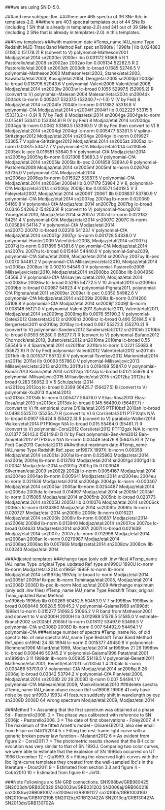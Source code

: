 ###we are using SNID-5.0.

###add new subtype: Ibn.
###there are 465 spectra of 36 SNe Ib/c in templates-2.0.
###there are 403 spectral templates out of 44 SNe Ib (including 1 SN that is already in templates-2.0) and 341 out of 39 SNe Ic (including 2 SNe that is already in templates-2.0) in this templates.


###New templates
###with maximum date
#Temp_name   IAU_name   Type		Redshift     MJD_Tmax     Band     Method                    Ref_spec
sn1998fa |    1998fa	| IIb		0.024883     51180.0 (51178.2) R (convert to V)	       polynomial-Matheson2001   Modjaz/etal:2014
sn2000er     2000er	 Ibn		0.031172     51868.5  R	       1		         Pastorello/etal:2008
sn2002ao     2002ao	 Ibn		0.005134     52282.5  R	       2		       	 Pastorello/etal:2008
sn2003dh     2003dh	 Ic-broad	0.1685	     52746.5  V	       polynomial-Matheson2003	 Matheson/etal:2003, Stanek/etal:2003, Kawabata/etal:2003, Kosugi/etal:2004, Deng/etal:2005
sn2003jd     2003jd	 Ic-broad	0.018796     52943.6  V        polynomial-Valenti2008	 Valenti/etal:2008, Modjaz/etal:2014 
sn2003lw     2003lw	 Ic-broad	0.1055	     52997.5 (52995.2) R (convert to V)	       polynomial-Malesani2004	 Malesani/etal:2004
sn2004dk     2004dk      Ib-norm	0.005247     53237.5 (53240.7+/-1.0) V (V by Fed)       8      			 Modjaz/etal:2014
sn2004fe     2004fe	 Ic-norm	0.017882     53318.8  V	       polynomial-CfA  		 Modjaz/etal:2014
sn2004ff     2004ff      IIb	  	0.022229     53315.5 (53313.2+/-0.9) R	(V by Fed)       8    	 		 Modjaz/etal:2014
sn2004ge     2004ge      Ic-norm	0.015491     53341.0 (53334.6) R	(V by Fed)       8    	 		 Modjaz/etal:2014
sn2004gq     2004gq	Ib-norm		0.0062	     53360.5 (53360.1) V (R by Fed then convert to V)       8	 		 Modjaz/etal:2014
sn2004gt     2004gt	Ic-norm		0.005477     53361.5  V        spline-Stritzinger2012	 Modjaz/etal:2014
sn2004gv     2004gv	 Ib-norm	0.019927     53365.7  V	       spline-Stritzinger2012    Modjaz/etal:2014
sn2005az     2005az	Ic-norm		0.00875	     53472.7  V        polynomial-CfA            Modjaz/etal:2014
sn2005ek     2005ek	 Ic-pec		0.016551     53640.9  V	       polynomial-CfA            Modjaz/etal:2014
sn2005hg     2005hg	 Ib-norm	0.021308     53683.3  V        polynomial-CfA            Modjaz/etal:2014
sn2005la     2005la	 Ib-pec		0.001858     53694.0  R        polynomial-Pastorello2008 Modjaz/etal:2014
sn2005mf     2005mf	 Ic-norm	0.026762     53735.0  V	       polynomial-CfA            Modjaz/etal:2014	
sn2006ep     2006ep	 Ib-norm	0.015027     53987.5  V        polynomial-CfA            Modjaz/etal:2014
sn2006el     2006el	 IIb		0.017179     53984.2  V	       8, polynomial-CfA	 Modjaz/etal:2014
sn2006jc     2006jc      Ibn		0.005571     54019.5  V        3                         Foley/etal:2007, Modjaz/etal:2014
sn2006T	     2006T	   IIb		0.008837     53780.9  V        polynomial-CfA            Modjaz/etal:2014
sn2007ag     2007ag	Ib-norm         0.020069     54169.8  V	       polynomial-CfA       	 Modjaz/etal:2014
sn2007bg     2007bg      Ic-broad	0.0346	     54206.2 (54203.9)  R (convert to V)	       polynomial-Young2010    	 Young/etal:2010, Modjaz/etal:2014
sn2007cl     2007cl	 Ic-norm 	0.022182     54251.4  V	       polynomial-CfA          	 Modjaz/etal:2014
sn2007C	     2007C	Ib-norm 	0.005894     54114.7  V	       polynomial-CfA            Modjaz/etal:2014	
sn2007D      2007D	 Ic-broad	0.02316	     54123.1  V	       polynomial-CfA          	 Modjaz/etal:2014
sn2007gr     2007gr	 Ic-norm	0.001728     54338.0  V        polynomial-Hunter2009	 Valenti/etal:2008, Modjaz/etal:2014
sn2007kj     2007kj	 Ib-norm 	0.017899     54381.6  V        polynomial-CfA            Modjaz/etal:2014
sn2007ru     2007ru	 Ic-broad       0.015464     54440.0  V	       polynomial-Sahu2009, polynomial-CfA        Sahu/etal:2009, Modjaz/etal:2014
sn2007uy     2007uy	 Ib-pec		0.0070	     54481.2  V	       polynomial-CfA            Milisavljevic/etal:2010, Modjaz/etal:2014
sn2008ax     2008ax	 IIb		0.00210	     54549.0  V        polynomial-Pastorello2008 Milisavljevic/etal:2010, Modjaz/etal:2014
sn2008bo     2008bo	 IIb		0.004950     54569.2  V	       polynomial-CfA          	 Milisavljevic/etal:2010, Modjaz/etal:2014
sn2008hw     2008hw	 Ic-broad	0.5295	     54772.5  V	       10			 Jin/etal:2013
sn2009bb     2009bb	 Ic-broad	0.00987	     54923.4  V	       polynomial-Pignata2011, polynomial-CfA	 Pignata/etal:2011
sn2009er     2009er      Ib-pec 	0.0350	     54982.6  V	       polynomial-CfA          	 Modjaz/etal:2014
sn2009iz     2009iz      Ib-norm	0.014200     55108.8  V	       polynomial-CfA          	 Modjaz/etal:2014
sn2009jf     2009jf      Ib-norm	0.008148     55121.0  V	       polynomial-Valenti2011  	 Sahu/etal:2011, Valenti/etal:2011, Modjaz/etal:2014
sn2009mg     2009mg      IIb            0.0076       55190.3  V        polynomial-Oates2012      Oates/etal:2012
sn2009nz     2009nz	 Ic-broad	0.490	     55184.5  V	       9			 Berger/etal:2011
sn2010ay     2010ay	 Ic-broad	0.067	     55272.5 (55270.2)  R (convert to V)	       polynomial-Sanders2012	 Sanders/etal:2012
sn2010bh     2010bh	 Ic-broad	0.0593	     55280.0 (55277.7)  R (convert to V)	       polynomial-Bufano2012	 Chornock/etal:2010, Bufano/etal:2012
sn2010ma     2010ma	 Ic-broad	0.55	     56544.6  V        4			 Sparre/etal:2011
sn2011bm     2011bm	 Ic-norm        0.0221	     55683.8 (55672.9) R (V by Fed)	       polynomial-Valenti2012	 Valenti/etal:2012
sn2011dh     2011dh	 IIb		0.0015377    55732.6  V        polynomial-Tsvetkov2012	 Marion/etal:2014
sn2011ei     2011ei	 IIb		0.0093	     55786.0  V	       polynomial-Milisavljevic2013 Milisavljevic/etal:2013
sn2011fu     2011fu	 IIb		0.018489     55847.0  V	       polynomial-Kumar2013	 Kumar/etal:2013
sn2012ap     2012ap	 Ic-broad	0.0121	     55976.4  V	       polynomial-Milisavljevic2015 Milisavljevic/etal:2015
sn2012bz     2012bz	 Ic-broad	0.283	     56052.0  V	       5			 Schulze/etal:2014      
sn2013cq     2013cq	 Ic-broad	0.3399	     56425.7 (56427.5) B (convert to V)	       polynomial-Xu2013 	 Xu/etal:2013	
sn2013dk     2013dk	 Ic-norm	0.005477     56476.0  V	       Elias-Rosa2013		 Elias-Rosa/etal:2013
sn2013dx     2013dx	 Ic-broad	0.145	     56490.0 (56487.7)  r (convert to V)	 fit_empirical_curve    D'Elia/etal:2015
PTF10bzf     2010ah	 Ic-broad	0.0498	     55257.0 (55254.7)  R	(convert to V)      6			 Corsi/etal:2011
PTF10qts     N/A	 Ic-broad	0.0907	     55424.6 (55422.3) R	(convert to V)       parabola-Walker2014	 Walker/etal:2014
PTF10vgv     N/A	 Ic-broad	0.015	     55464.0 (55461.7) R	(convert to V)       polynomial-Corsi2012	 Corsi/etal:2012
PTF12gzk     N/A	 Ic-norm	0.01377	     56143.0 (56149.6) B	(V by Fed)       polynomial-Ben-Ami2012	 Ben-Ami/etal:2012
iPTF13bvn    N/A	 Ib-norm	0.00449	     56476.8 (56475.8) R	(V by Fed)       Cao2013			 Cao/etal:2013
###without maximum date
#Temp_name   IAU_name   Type		Redshift            Ref_spec
sn1997X	     1997X      Ib-norm	        0.00358             Modjaz/etal:2014
sn2001ai     2001ai  	Ib-norm		0.025863	    Modjaz/etal:2014
sn2001ej     2001ej     Ib-norm	        0.013793            Modjaz/etal:2014
sn2001gd     2001gd     IIb		0.00341		    Modjaz/etal:2014
sn2001ig     2001ig	IIb		0.003049	    Silverman/etal:2009
sn2002ji     2002ji     Ib-norm	        0.0054167           Modjaz/etal:2014
sn2004ao     2004ao	Ib-norm         0.005641            Modjaz/etal:2014
sn2004eu     2004eu	Ic-norm		0.021636	    Modjaz/etal:2014
sn2004gk     2004gk	Ic-norm 	-0.000407	    Modjaz/etal:2014
sn2005ar     2005ar     Ib-norm		0.0254487	    Modjaz/etal:2014
sn2005da     2005da	Ic-broad	0.014997	    Modjaz/etal:2014
sn2005kf     2005kf	Ic-norm        0.015085            Modjaz/etal:2014
sn2005nb     2005nb	Ic-broad	0.023773            Modjaz/etal:2014
sn2005U      2005U	IIb		0.010076	    Modjaz/etal:2014
sn2006ck     2006ck	Ic-norm		0.024390	    Modjaz/etal:2014
sn2006fo     2006fo     Ib-norm		0.020727	    Modjaz/etal:2014
sn2006lc     2006lc     Ib-norm		0.016221	    Modjaz/etal:2014
sn2006lv     2006lv	Ib-norm 	0.00857		    Modjaz/etal:2014
sn2006ld     2006ld	Ib-norm		0.013940 	    Modjaz/etal:2014
sn2007ce     2007ce     Ic-broad	0.04633		    Modjaz/etal:2014
sn2007I	     2007I	Ic-broad	0.021639	    Modjaz/etal:2014
sn2007rz     2007rz     Ic-norm		0.012998	    Modjaz/etal:2014
sn2008an     2008an     Ic-norm		0.0270987	    Modjaz/etal:2014	
sn2008aq     2008aq     IIb		0.007969	    Modjaz/etal:2014
sn2008cw     2008cw     IIb		0.03243		    Modjaz/etal:2014


###Adjusted templates 
###change type (only edit .lnw files)
#Temp_name   IAU_name   Type_original   Type_updated          Ref_type
sn1990U	     1990U	Ic-norm		 Ib-norm	      Modjaz/etal:2014
sn1995F	     1995F      Ic-norm          Ib-norm	      Modjaz/etal:2014
sn1997dq     1997dq     Ic-broad	 Ic-norm	      Modjaz/etal:2014
sn2005bf     2005bf     Ib-pec	         Ib-norm	      Tominaga/etal:2005, Modjaz/etal:2014
sn2008D	     2008D      Ib-pec	         Ib-norm	      Modjaz/etal:2009
###change maximum (only edit .lnw files)
#Temp_name   IAU_name   Type		Redshift     Tmax_original     Tmax_updated     Band     Method            
sn1996cb     1996cb	IIb		0.00269	     50452.5	       50453.9		V	 7
sn1998bw     1998bw	Ic-broad 	0.008446     50928.5	       50945.2		V	 polynomial-Galama1998
sn1998dt     1998dt	Ib-norm		0.015277     51068.5	       51066.2		V	 R band from Matheson2001 and convert to V
sn2000H	     2000H	IIb		0.012989     51576.5  	       51585.0		V	 estimate-Branch2002
sn2005bf     2005bf	Ib-norm		0.018112     53497.9	       53498.5		V	 polynomial-CfA
sn2008D	     2008D	Ib-norm		0.007	     54492.9	       54494.1		V	 polynomial-CfA
###enlarge number of spectra
#Temp_name  No. of old spectra   No. of new spectra   IAU_name   Type       Redshift         Tmax     Band     Method                 Ref_spec
sn1994I	     24	       		  38 	    	      	1994I	 Ic-norm    0.0015377	     49450.9  V	       polynomial-Richmond1996 Millard/etal:1999, Modjaz/etal:2014
sn1998bw     21	    		  26  	     		1998bw	 Ic-broad   0.008446         50945.2  V	       polynomial-Galama1998  Patat/etal:2001
sn1999dn     3			  11			1999dn	 Ib-norm    0.00935	     51418.5  V	       polynomial-Benetti2011 Matheson/etal:2001, Benetti/etal:2011
sn2005kl     1			  4			2005kl	 Ic-norm    0.003486	     53703.0  V	       polynomial-CfA	      Modjaz/etal:2014
sn2006aj     8			  26			2006aj	 Ic-broad   0.03342	     53794.2  V	       polynomial-CfA	      Pian/etal:2006, Modjaz/etal:2014
sn2008D	     20			  28			2008D	 Ib-norm    0.007	     54494.1  V	       polynomial-CfA	      Malesani/etal:2009, Moskvitin/etal:2010
###delete spectra
#Temp_name   IAU_name  phase  reason					Ref
sn1990B	     1990B     41     only have noise				by eye
sn1993J	     1993J     41     features suddenly shift in wavelength	by eye
sn2008D	     2008D     64     wrong spectrum   				Modjaz/etal:2009, Modjaz/etal:2014

###Method
1 = Assuming that the first spectrum was obtained at a phase 5d - Pastorello2008.
2 = The phase was calibrated with reference to SN 2006jc - Pastorello2008.
3 = The date of first observations - Foley2007.
4 = The maximum of the fitted Arnett's model - OlivaresE2013; also see email from Filipe on 04/01/2014
5 = Fitting the rest-frame light curve with a generic broken power law function - Melandri2012
6 = As evident from figure 2 - Corsi2011
7 = The photometric results showed that the B-I color evolution was very similar to that of SN 1993J. Comparing two color curves, we were able to estimate that the explosion of SN 1996cb occurred on UT 1996 December 12 - Qiu1999.
8 = Fitting the observed light-curves with the Ibc light-curve templates they created from the well-sampled Ibc's in the literature - Drout2011
9 = Estimated from section 3.3 and figure 4 - Cobb2010
10 = Estimated from figure 6 - Jin13.

###Note
Followings are SN-GRB connections.
SN1998bw/GRB980425  SN2003dh/GRB030329  SN2003lw/GRB031203  SN2006aj/GRB060218  sn2008hw/GRB081007  sn2009nz/GRB091127  sn2010bh/GRB100316D  SN2010ma/GRB101219B  SN2012bz/GRB120422A  SN2013cq/GRB130427A SN2013dx/GRB130702A

